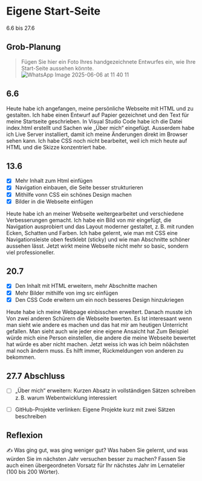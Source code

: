 # Eigene Start-Seite

6.6 bis 27.6

## Grob-Planung

> Fügen Sie hier ein Foto Ihres handgezeichnete Entwurfes ein, wie Ihre Start-Seite aussehen könnte.
![WhatsApp Image 2025-06-06 at 11 40 11](https://github.com/user-attachments/assets/068372c8-32e1-4ccc-a914-c5ba94d66d96)

## 6.6

Heute habe ich angefangen, meine persönliche Webseite mit HTML und zu gestalten. Ich habe einen Entwurf auf Papier gezeichnet und den Text für meine Startseite geschrieben. In Visual Studio Code habe ich die Datei index.html erstellt und Sachen wie „Über mich“ eingefügt. Ausserdem habe ich Live Server installiert, damit ich meine Änderungen direkt im Browser sehen kann. Ich habe CSS noch nicht bearbeitet, weil ich mich heute auf HTML und die Skizze konzentriert habe.


## 13.6

- [x] Mehr Inhalt zum Html einfügen
- [x] Navigation einbauen, die Seite besser strukturieren
- [x] Mithilfe vonn CSS ein schönes Design machen
- [x] Bilder in die Webseite einfügen

Heute habe ich an meiner Webseite weitergearbeitet und verschiedene Verbesserungen gemacht. Ich habe ein Bild von mir eingefügt, die Navigation ausprobiert und das Layout moderner gestaltet, z. B. mit runden Ecken, Schatten und Farben. Ich habe gelernt, wie man mit CSS eine Navigationsleiste oben festklebt (sticky) und wie man Abschnitte schöner aussehen lässt. Jetzt wirkt meine Webseite nicht mehr so basic, sondern viel professioneller.


## 20.7

- [x] Den Inhalt mit HTML erweitern, mehr Abschnitte machen
- [x] Mehr Bilder mithilfe von img src einfügen
- [x] Den CSS Code erwitern um ein noch besseres Design hinzukriegen

Heute habe ich meine Webpage einbisschen erweitert. Danach musste ich Von zwei anderen Schürern die Webseite bwerten. Es Ist interesaant wenn man sieht wie andere es machen und das hat mir am heutigen Unterricht gefallen. Man sieht auch wie jeder eine eigene Ansaicht hat Zum Beispiel würde mich eine Person einstellen, die andere die meine Webseite bewertet hat würde es aber nicht machen. Jetzt weiss ich was ich beim nöächsten mal noch ändern muss. Es hilft immer, Rückmeldungen von anderen zu bekommen.

## 27.7 Abschluss

- [ ] „Über mich“ erweitern: Kurzen Absatz in vollständigen Sätzen schreiben z. B. warum Webentwicklung interessiert
- [ ] GitHub-Projekte verlinken: Eigene Projekte kurz mit zwei Sätzen beschreiben


## Reflexion

✍️ Was ging gut, was ging weniger gut? Was haben Sie gelernt, und was würden Sie im nächsten Jahr versuchen besser zu machen? Fassen Sie auch einen übergeordneten Vorsatz für Ihr nächstes Jahr im Lernatelier (100 bis 200 Wörter).
